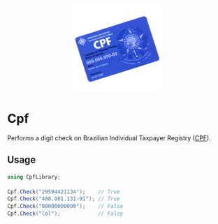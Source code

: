 <p align="center">
    <a href="#cpf">
        <img alt="logo" src="Assets/logo.png">
    </a>
</p>

# Cpf

Performs a digit check on Brazilian Individual Taxpayer Registry ([CPF]).

[build]:     https://ci.appveyor.com/project/TallesL/net-Cpf
[build-img]: https://ci.appveyor.com/api/projects/status/github/tallesl/net-Cpf?svg=true
[nuget]:     https://www.nuget.org/packages/Cpf
[nuget-img]: https://badge.fury.io/nu/Cpf.svg
[CPF]:       http://en.wikipedia.org/wiki/Cadastro_de_Pessoas_F%C3%ADsicas

## Usage

```cs
using CpfLibrary;

Cpf.Check("29594421134");    // True
Cpf.Check("488.081.131-91"); // True
Cpf.Check("00000000000");    // False
Cpf.Check("lol");            // False
```
